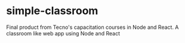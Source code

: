 # simple-classroom
Final product from Tecno's capacitation courses in Node and React. A classroom like web app using Node and React
